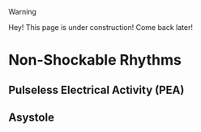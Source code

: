 >[!WARNING]
>Hey! This page is under construction! Come back later!

# Non-Shockable Rhythms



## Pulseless Electrical Activity (PEA)



## Asystole

